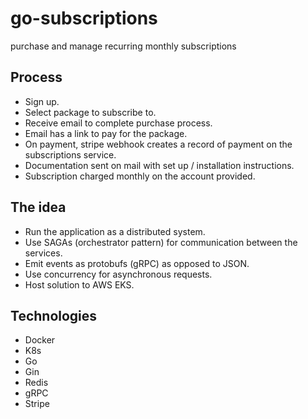 # go-subscriptions

purchase and manage recurring monthly subscriptions

## Process

- Sign up.
- Select package to subscribe to.
- Receive email to complete purchase process.
- Email has a link to pay for the package.
- On payment, stripe webhook creates a record of payment on the subscriptions service.
- Documentation sent on mail with set up / installation instructions.
- Subscription charged monthly on the account provided.

## The idea

- Run the application as a distributed system.
- Use SAGAs (orchestrator pattern) for communication between the services.
- Emit events as protobufs (gRPC) as opposed to JSON.
- Use concurrency for asynchronous requests.
- Host solution to AWS EKS.

## Technologies

- Docker
- K8s
- Go
- Gin
- Redis
- gRPC
- Stripe

